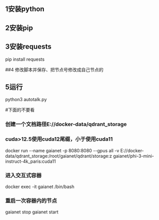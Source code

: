 ## 1安装python

## 2安装pip

## 3安装requests

pip install requests

##4 修改脚本并保存、把节点号修改成自己节点的

## 5运行

python3 autotalk.py

#下面的不要看

### 创建一个文档路径E://docker-data/qdrant_storage
### cuda>12.5使用cuda12尾缀，小于使用cuda11
docker run --name gaianet -p 8080:8080 --gpus all -v E://docker-data/qdrant_storage:/root/gaianet/qdrant/storage:z gaianet/phi-3-mini-instruct-4k_paris:cuda11

### 进入交互式容器
docker exec -it gaianet /bin/bash

### 重启一次容器内的节点
gaianet stop
gaianet start
